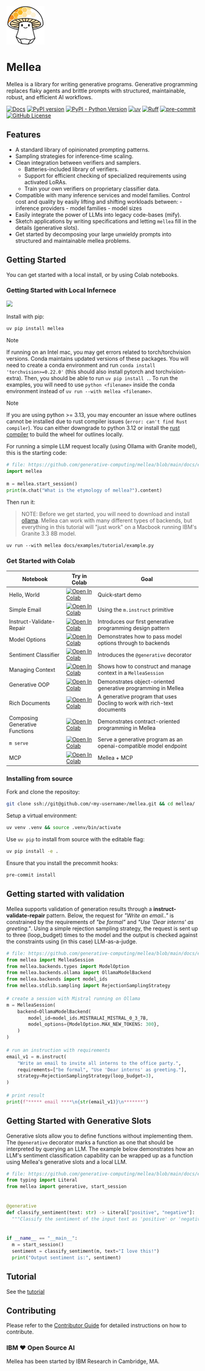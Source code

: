 <img src="docs/mellea_draft_logo_300.png" height=100>

# Mellea

Mellea is a library for writing generative programs.
Generative programming replaces flaky agents and brittle prompts
with structured, maintainable, robust, and efficient AI workflows.


[//]: # ([![arXiv]&#40;https://img.shields.io/badge/arXiv-2408.09869-b31b1b.svg&#41;]&#40;https://arxiv.org/abs/2408.09869&#41;)
[![Docs](https://img.shields.io/badge/docs-live-brightgreen)](https://mellea.ai/)
[![PyPI version](https://img.shields.io/pypi/v/mellea)](https://pypi.org/project/mellea/)
[![PyPI - Python Version](https://img.shields.io/pypi/pyversions/mellea)](https://pypi.org/project/mellea/)
[![uv](https://img.shields.io/endpoint?url=https://raw.githubusercontent.com/astral-sh/uv/main/assets/badge/v0.json)](https://github.com/astral-sh/uv)
[![Ruff](https://img.shields.io/endpoint?url=https://raw.githubusercontent.com/astral-sh/ruff/main/assets/badge/v2.json)](https://github.com/astral-sh/ruff)
[![pre-commit](https://img.shields.io/badge/pre--commit-enabled-brightgreen?logo=pre-commit&logoColor=white)](https://github.com/pre-commit/pre-commit)
[![GitHub License](https://img.shields.io/github/license/generative-computing/mellea)](https://img.shields.io/github/license/generative-computing/mellea)



## Features

 * A standard library of opinionated prompting patterns.
 * Sampling strategies for inference-time scaling.
 * Clean integration between verifiers and samplers.
    - Batteries-included library of verifiers.
    - Support for efficient checking of specialized requirements using
      activated LoRAs.
    - Train your own verifiers on proprietary classifier data.
 * Compatible with many inference services and model families. Control cost
   and quality by easily lifting and shifting workloads between:
        - inference providers
        - model families
        - model sizes
 * Easily integrate the power of LLMs into legacy code-bases (mify).
 * Sketch applications by writing specifications and letting `mellea` fill in
   the details (generative slots).
 * Get started by decomposing your large unwieldy prompts into structured and maintainable mellea problems.



## Getting Started

You can get started with a local install, or by using Colab notebooks.

### Getting Started with Local Infernece

<img src="docs/GetStarted_py.png" style="max-width:800px">

Install with pip:

```bash
uv pip install mellea
```

> [!NOTE]
> If running on an Intel mac, you may get errors related to torch/torchvision versions. Conda maintains updated versions of these packages. You will need to create a conda environment and run `conda install 'torchvision>=0.22.0'` (this should also install pytorch and torchvision-extra). Then, you should be able to run `uv pip install .`. To run the examples, you will need to use `python <filename>` inside the conda environment instead of `uv run --with mellea <filename>`.

> [!NOTE]
> If you are using python >= 3.13, you may encounter an issue where outlines cannot be installed due to rust compiler issues (`error: can't find Rust compiler`). You can either downgrade to python 3.12 or install the [rust compiler](https://www.rust-lang.org/tools/install) to build the wheel for outlines locally.

For running a simple LLM request locally (using Ollama with Granite model), this is the starting code:
```python
# file: https://github.com/generative-computing/mellea/blob/main/docs/examples/tutorial/example.py
import mellea

m = mellea.start_session()
print(m.chat("What is the etymology of mellea?").content)
```


Then run it:
> NOTE: Before we get started, you will need to download and install [ollama](https://ollama.com/). Mellea can work with many different types of backends, but everything in this tutorial will "just work" on a Macbook running IBM's Granite 3.3 8B model.
```shell
uv run --with mellea docs/examples/tutorial/example.py
```

### Get Started with Colab

| Notebook | Try in Colab | Goal |
|----------|--------------|------|
| Hello, World | <a target="_blank" rel="noopener noreferrer" href="https://colab.research.google.com/github/generative-computing/mellea/blob/main/docs/examples/notebooks/example.ipynb"><img src="https://colab.research.google.com/assets/colab-badge.svg" alt="Open In Colab"/></a> | Quick‑start demo |
| Simple Email | <a target="_blank" rel="noopener noreferrer" href="https://colab.research.google.com/github/generative-computing/mellea/blob/main/docs/examples/notebooks/simple_email.ipynb"><img src="https://colab.research.google.com/assets/colab-badge.svg" alt="Open In Colab"/></a> | Using the `m.instruct` primitive |
| Instruct-Validate-Repair | <a target="_blank" rel="noopener noreferrer" href="https://colab.research.google.com/github/generative-computing/mellea/blob/main/docs/examples/notebooks/instruct_validate_repair.ipynb"><img src="https://colab.research.google.com/assets/colab-badge.svg" alt="Open In Colab"/></a> | Introduces our first generative programming design pattern |
| Model Options | <a target="_blank" rel="noopener noreferrer" href="https://colab.research.google.com/github/generative-computing/mellea/blob/main/docs/examples/notsbooks/model_options_example.ipynb"><img src="https://colab.research.google.com/assets/colab-badge.svg" alt="Open In Colab"/></a> | Demonstrates how to pass model options through to backends |
| Sentiment Classifier | <a target="_blank" rel="noopener noreferrer" href="https://colab.research.google.com/github/generative-computing/mellea/blob/main/docs/examples/notebooks/sentiment_classifier.ipynb"><img src="https://colab.research.google.com/assets/colab-badge.svg" alt="Open In Colab"/></a> | Introduces the `@generative` decorator |
| Managing Context | <a target="_blank" rel="noopener noreferrer" href="https://colab.research.google.com/github/generative-computing/mellea/blob/main//docs/examples/notebooks/context_example.ipynb"><img src="https://colab.research.google.com/assets/colab-badge.svg" alt="Open In Colab"/></a> | Shows how to construct and manage context in a `MelleaSession` |
| Generative OOP | <a target="_blank" rel="noopener noreferrer" href="https://colab.research.google.com/github/generative-computing/mellea/blob/main/docs/examples/notebooks/table_mobject.ipynb"><img src="https://colab.research.google.com/assets/colab-badge.svg" alt="Open In Colab"/></a> | Demonstrates object-oriented generative programming in Mellea |
| Rich Documents | <a target="_blank" rel="noopener noreferrer" href="https://colab.research.google.com/github/generative-computing/mellea/blob/main/docs/examples/notebooks/document_mobject.ipynb"><img src="https://colab.research.google.com/assets/colab-badge.svg" alt="Open In Colab"/></a> | A generative program that uses Docling to work with rich-text documents |
| Composing Generative Functions | <a target="_blank" rel="noopener noreferrer" href="https://colab.research.google.com/github/generative-computing/mellea/blob/main/docs/examples/notebooks/compositionality_with_generative_slots.ipynb"><img src="https://colab.research.google.com/assets/colab-badge.svg" alt="Open In Colab"/></a> | Demonstrates contract-oriented programming in Mellea |
| `m serve` | <a target="_blank" rel="noopener noreferrer" href="https://colab.research.google.com/github/generative-computing/mellea/blob/main/docs/examples/notebooks/m_serve_example.ipynb"><img src="https://colab.research.google.com/assets/colab-badge.svg" alt="Open In Colab"/></a> | Serve a generative program as an openai-compatible model endpoint |
| MCP | <a target="_blank" rel="noopener noreferrer" href="https://colab.research.google.com/github/generative-computing/mellea/blob/main/docs/examples/notebooks/mcp_example.ipynb"><img src="https://colab.research.google.com/assets/colab-badge.svg" alt="Open In Colab"/></a> | Mellea + MCP |


### Installing from source

Fork and clone the repositoy:

```bash
git clone ssh://git@github.com/<my-username>/mellea.git && cd mellea/
```

Setup a virtual environment:

```bash
uv venv .venv && source .venv/bin/activate
```

Use `uv pip` to install from source with the editable flag:

```bash
uv pip install -e .
```

Ensure that you install the precommit hooks:

```bash
pre-commit install
```

## Getting started with validation

Mellea supports validation of generation results through a **instruct-validate-repair** pattern.
Below, the request for *"Write an email.."* is constrained by the requirements of *"be formal"* and *"Use 'Dear interns' as greeting."*.
Using a simple rejection sampling strategy, the request is sent up to three (loop_budget) times to the model and
the output is checked against the constraints using (in this case) LLM-as-a-judge.


```python
# file: https://github.com/generative-computing/mellea/blob/main/docs/examples/instruct_validate_repair/101_email_with_validate.py
from mellea import MelleaSession
from mellea.backends.types import ModelOption
from mellea.backends.ollama import OllamaModelBackend
from mellea.backends import model_ids
from mellea.stdlib.sampling import RejectionSamplingStrategy

# create a session with Mistral running on Ollama
m = MelleaSession(
    backend=OllamaModelBackend(
        model_id=model_ids.MISTRALAI_MISTRAL_0_3_7B,
        model_options={ModelOption.MAX_NEW_TOKENS: 300},
    )
)

# run an instruction with requirements
email_v1 = m.instruct(
    "Write an email to invite all interns to the office party.",
    requirements=["be formal", "Use 'Dear interns' as greeting."],
    strategy=RejectionSamplingStrategy(loop_budget=3),
)

# print result
print(f"***** email ****\n{str(email_v1)}\n*******")
```


## Getting Started with Generative Slots

Generative slots allow you to define functions without implementing them.
The `@generative` decorator marks a function as one that should be interpreted by querying an LLM.
The example below demonstrates how an LLM's sentiment classification
capability can be wrapped up as a function using Mellea's generative slots and
a local LLM.


```python
# file: https://github.com/generative-computing/mellea/blob/main/docs/examples/tutorial/sentiment_classifier.py#L1-L13
from typing import Literal
from mellea import generative, start_session


@generative
def classify_sentiment(text: str) -> Literal["positive", "negative"]:
  """Classify the sentiment of the input text as 'positive' or 'negative'."""


if __name__ == "__main__":
  m = start_session()
  sentiment = classify_sentiment(m, text="I love this!")
  print("Output sentiment is:", sentiment)
```



## Tutorial

See the [tutorial](docs/tutorial.md)

## Contributing

Please refer to the [Contributor Guide](docs/tutorial.md#appendix-contributing-to-mellea) for detailed instructions on how to contribute.

### IBM ❤️ Open Source AI

Mellea has been started by IBM Research in Cambridge, MA.



